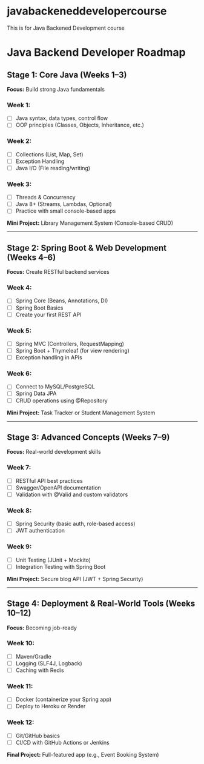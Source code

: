# javabackeneddevelopercourse
This is for Java Backened Development course
# Java Backend Developer Roadmap

## Stage 1: Core Java (Weeks 1–3)
**Focus:** Build strong Java fundamentals

### Week 1:
- [ ] Java syntax, data types, control flow
- [ ] OOP principles (Classes, Objects, Inheritance, etc.)

### Week 2:
- [ ] Collections (List, Map, Set)
- [ ] Exception Handling
- [ ] Java I/O (File reading/writing)

### Week 3:
- [ ] Threads & Concurrency
- [ ] Java 8+ (Streams, Lambdas, Optional)
- [ ] Practice with small console-based apps

**Mini Project:** Library Management System (Console-based CRUD)

---

## Stage 2: Spring Boot & Web Development (Weeks 4–6)
**Focus:** Create RESTful backend services

### Week 4:
- [ ] Spring Core (Beans, Annotations, DI)
- [ ] Spring Boot Basics
- [ ] Create your first REST API

### Week 5:
- [ ] Spring MVC (Controllers, RequestMapping)
- [ ] Spring Boot + Thymeleaf (for view rendering)
- [ ] Exception handling in APIs

### Week 6:
- [ ] Connect to MySQL/PostgreSQL
- [ ] Spring Data JPA
- [ ] CRUD operations using @Repository

**Mini Project:** Task Tracker or Student Management System

---

## Stage 3: Advanced Concepts (Weeks 7–9)
**Focus:** Real-world development skills

### Week 7:
- [ ] RESTful API best practices
- [ ] Swagger/OpenAPI documentation
- [ ] Validation with @Valid and custom validators

### Week 8:
- [ ] Spring Security (basic auth, role-based access)
- [ ] JWT authentication

### Week 9:
- [ ] Unit Testing (JUnit + Mockito)
- [ ] Integration Testing with Spring Boot

**Mini Project:** Secure blog API (JWT + Spring Security)

---

## Stage 4: Deployment & Real-World Tools (Weeks 10–12)
**Focus:** Becoming job-ready

### Week 10:
- [ ] Maven/Gradle
- [ ] Logging (SLF4J, Logback)
- [ ] Caching with Redis

### Week 11:
- [ ] Docker (containerize your Spring app)
- [ ] Deploy to Heroku or Render

### Week 12:
- [ ] Git/GitHub basics
- [ ] CI/CD with GitHub Actions or Jenkins

**Final Project:** Full-featured app (e.g., Event Booking System)
